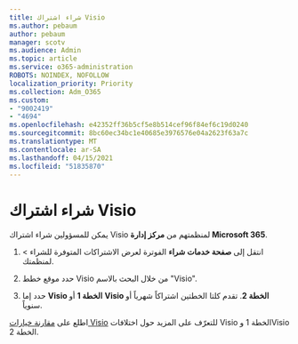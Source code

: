 ```yaml
---
title: شراء اشتراك Visio
ms.author: pebaum
author: pebaum
manager: scotv
ms.audience: Admin
ms.topic: article
ms.service: o365-administration
ROBOTS: NOINDEX, NOFOLLOW
localization_priority: Priority
ms.collection: Adm_O365
ms.custom:
- "9002419"
- "4694"
ms.openlocfilehash: e42352ff36b5cf5e8b514cef96f84ef6c19d0240
ms.sourcegitcommit: 8bc60ec34bc1e40685e3976576e04a2623f63a7c
ms.translationtype: MT
ms.contentlocale: ar-SA
ms.lasthandoff: 04/15/2021
ms.locfileid: "51835870"
---
```

# <a name="purchase-visio-subscription"></a>شراء اشتراك Visio

يمكن للمسؤولين شراء اشتراك Visio لمنظمتهم من **مركز إدارة Microsoft 365**.

1. انتقل إلى **صفحة خدمات شراء** الفوترة لعرض الاشتراكات المتوفرة للشراء  >  **[](https://go.microsoft.com/fwlink/p/?linkid=868433)** لمنظمتك.

2. حدد موقع خطط Visio من خلال البحث بالاسم "Visio".

3. حدد إما **Visio الخطة 1** أو **Visio الخطة 2**. تقدم كلتا الخطتين اشتراكاً شهرياً أو سنوياً.

اطلع على [مقارنة خيارات Visio](https://products.office.com/Visio/microsoft-visio-plans-and-pricing-compare-visio-options) للتعرّف على المزيد حول اختلافات Visio الخطة 1 وVisio الخطة 2.
